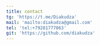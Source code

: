 ```yaml
---
title: contact
tg: 'https://t.me/Diakudza'
mail: 'mailto:diakudza@gmail.com'
tel: 'tel:+79281777063'
git: 'https://github.com/diakudza'
---
```


